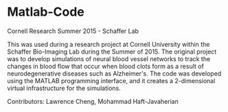 # Matlab-Code
Cornell Research Summer 2015 - Schaffer Lab

   This was used during a research project at Cornell University within the Schaffer Bio-Imaging Lab during the Summer of 2015. The original
project was to develop simulations of neural blood vessel networks to track the changes in blood flow that occur when blood clots form
as a result of neurodegenerative diseases such as Alzheimer's.
   The code was developed using the MATLAB programming interface, and it creates a 2-dimensional virtual infrastructure for the simulations.
   
   Contributors: Lawrence Cheng, Mohammad Haft-Javaherian
